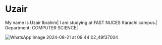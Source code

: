 # Uzair 
My name is Uzair Ibrahim|
I am studying at FAST NUCES Karachi campus.|
Department: COMPUTER SCIENCE|

![WhatsApp Image 2024-08-21 at 09 44 02_49f37004](https://github.com/user-attachments/assets/c1c80634-c216-4046-9166-d3804381b4d4)
